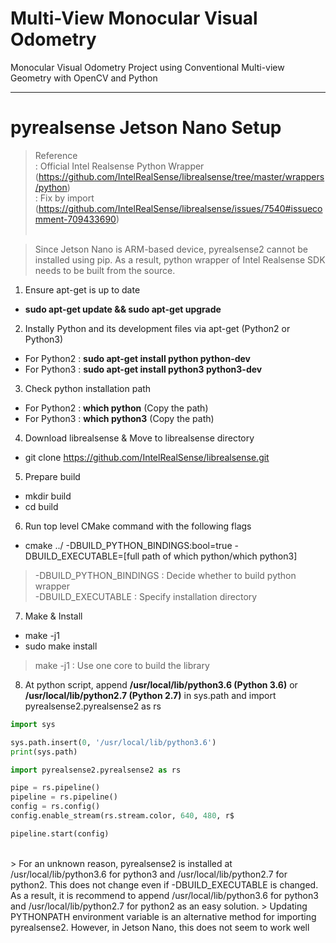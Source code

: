 # Multi-View Monocular Visual Odometry
Monocular Visual Odometry Project using Conventional Multi-view Geometry with OpenCV and Python

-----------

# pyrealsense Jetson Nano Setup
>Reference <br>
>: Official Intel Realsense Python Wrapper (https://github.com/IntelRealSense/librealsense/tree/master/wrappers/python) <br>
>: Fix by import (https://github.com/IntelRealSense/librealsense/issues/7540#issuecomment-709433690) <br><br>

>Since Jetson Nano is ARM-based device, pyrealsense2 cannot be installed using pip. As a result, python wrapper of Intel Realsense SDK needs to be built from the source.

1. Ensure apt-get is up to date
- **sudo apt-get update && sudo apt-get upgrade**

2. Instally Python and its development files via apt-get (Python2 or Python3)
- For Python2 : **sudo apt-get install python python-dev**
- For Python3 : **sudo apt-get install python3 python3-dev**

3. Check python installation path
- For Python2 : **which python** (Copy the path)
- For Python3 : **which python3** (Copy the path)

4. Download librealsense & Move to librealsense directory
- git clone https://github.com/IntelRealSense/librealsense.git

5. Prepare build
- mkdir build
- cd build

6. Run top level CMake command with the following flags
- cmake ../ -DBUILD_PYTHON_BINDINGS:bool=true -DBUILD_EXECUTABLE=[full path of which python/which python3]
> -DBUILD_PYTHON_BINDINGS : Decide whether to build python wrapper <br>
> -DBUILD_EXECUTABLE : Specify installation directory <br>

7. Make & Install
- make -j1
- sudo make install
> make -j1 : Use one core to build the library

8. At python script, append **/usr/local/lib/python3.6 (Python 3.6)** or **/usr/local/lib/python2.7 (Python 2.7)** in sys.path and import pyrealsense2.pyrealsense2 as rs

```python
import sys

sys.path.insert(0, '/usr/local/lib/python3.6')
print(sys.path)

import pyrealsense2.pyrealsense2 as rs

pipe = rs.pipeline()
pipeline = rs.pipeline()
config = rs.config()
config.enable_stream(rs.stream.color, 640, 480, r$

pipeline.start(config)
```
<br>
> For an unknown reason, pyrealsense2 is installed at /usr/local/lib/python3.6 for python3 and /usr/local/lib/python2.7 for python2. This does not change even if -DBUILD_EXECUTABLE is changed. As a result, it is recommend to append /usr/local/lib/python3.6 for python3 and /usr/local/lib/python2.7 for python2 as an easy solution.
> Updating PYTHONPATH environment variable is an alternative method for importing pyrealsense2. However, in Jetson Nano, this does not seem to work well
